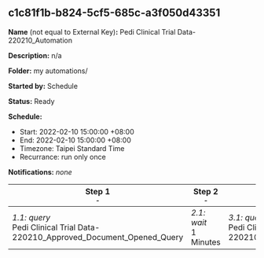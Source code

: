 ## c1c81f1b-b824-5cf5-685c-a3f050d43351

**Name** (not equal to External Key)**:** Pedi Clinical Trial Data-220210_Automation

**Description:** n/a

**Folder:** my automations/

**Started by:** Schedule

**Status:** Ready

**Schedule:**

* Start: 2022-02-10 15:00:00 +08:00
* End: 2022-02-10 15:00:00 +08:00
* Timezone: Taipei Standard Time
* Recurrance: run only once

**Notifications:** _none_


| Step 1<br>_<small>-</small>_ | Step 2<br>_<small>-</small>_ | Step 3<br>_<small>-</small>_ |
| --- | --- | --- |
| _1.1: query_<br>Pedi Clinical Trial Data-220210_Approved_Document_Opened_Query | _2.1: wait_<br>1 Minutes | _3.1: query_<br>Pedi Clinical Trial Data-220210_Received_Query |
